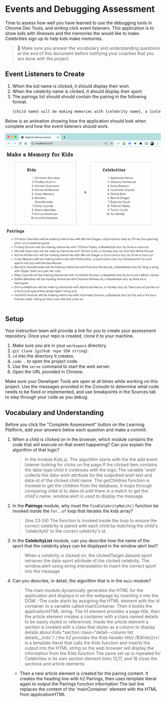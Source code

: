 # Events and Debugging Assessment

Time to assess how well you have learned to use the debugging tools in Chrome Dev Tools, and writing click event listeners. This application is to show kids with illnesses and the memories the would like to make. Celebrities sign up to help kids make memories.

> 🧨 Make sure you answer the vocabulary and understanding questions at the end of this document before notifying your coaches that you are done with the project

## Event Listeners to Create

1. When the kid name is clicked, it should display their wish.
1. When the celebrity name is clicked, it should display their sport.
1. The pairings list should should contain the pairing in the following format.
    ```html
    {child name} will be making memories with {celebrity name}, a {celebrity sport} star, by {child wish}
    ```

Below is an animation showing how the application should look when complete and how the event listeners should work.

<img src="./images/debugging-events-assessment.gif" width="700px">

## Setup

Your instruction team will provide a link for you to create your assessment repository. Once your repo is created, clone it to your machine.

1. Make sure you are in your `workspace` directory.
1. `git clone {github repo SSH string}`.
1. `cd` into the directory it creates.
1. `code .` to open the project code.
1. Use the `serve` command to start the web server.
1. Open the URL provided in Chrome.

Make sure your Developer Tools are open at all times while working on this project. Use the messages provided in the Console to determine what code needs to be fixed or implemented, and use breakpoints in the Sources tab to step through your code as you debug.

## Vocabulary and Understanding

Before you click the "Complete Assessment" button on the Learning Platform, add your answers below each question and make a commit.

1. When a child is clicked on in the browser, which module contains the code that will execute on that event happening? Can you explain the algorithm of that logic?
   > In the module Kids.js. The algorithm starts with the the add event listener looking for clicks on the page.If the clicked item contains the data-type child it continues with the logic.The variable 'wish' collects the data-wish attribute for the outputted wish text and data-id of the clicked child name. 
   The getChildren function is invoked to get the children from the database, it loops through comparing child id to data-id until there is a match to get the child's name.
   window.alert is used to display the message

2. In the **Pairings** module, why must the `findCelebrityMatch()` function be invoked inside the `for..of` loop that iterates the kids array?
   >  (line 23-24) The function is invoked inside the loop to ensure the correct celebrity is paired with each child by matching the child's 'celebrityId' to the correct celebrity's id. 

3. In the **CelebrityList** module, can you describe how the name of the sport that the celebrity plays can be displayed in the window alert text?
   > When a celebrity is clicked on, the clickedTarget.dataset.sport retrieves the data-sport attribute of the clicked celebrity. The window.alert using string interpolation to insert the correct sport into the message


4. Can you describe, in detail, the algorithm that is in the `main` module?
   > The main module dynamically generates the HTML for the application and displays in on the webpage by inserting it into the DOM.
   -The code starts by assigning the HTML element with the id container to a variable called mainContainer. Then it builds the applicationHTML string. The h1 element provides a page title, then the article element creates a container with a class named details to be easily styled or referenced. Inside the article element a section is created with a class that styles as a column to display details about Kids \*section class="detail--column list details__kids"*/
    ( the h2 provides the Kids header title) 
   /*${Kids()}*/ is a template literal that calls the Kids function and inserts the output into the HTML string so the web browser will display the information from the Kids function
   The same set up is repeated for Celebrities in its own section element
   lines 13,17, and 18 close the sections and article elements
   - Then a new article element is created for the pairing content. It creates the heading line with h2 Pairings, then uses template literal again to output the Pairings function information
   The last line replaces the content of the 'mainContainer' element with the HTML from applicationHTML
